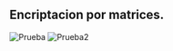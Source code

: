 ## Encriptacion por matrices.

![Prueba](https://drive.google.com/uc?export=view&id=1khMwPKRfyTe0iCjtrEVf1zX3AWDFiVei)
![Prueba2](https://drive.google.com/uc?export=view&id=116Nb3wgM8clCn-ttwpX51KDr9KdJjrgHt)

